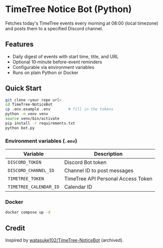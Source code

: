 # TimeTree Notice Bot (Python)

Fetches today's TimeTree events every morning at 08:00 (local timezone) and posts them to a specified Discord channel.

## Features
- Daily digest of events with start time, title, and URL
- Optional 10‑minute before-event reminders
- Configurable via environment variables
- Runs on plain Python or Docker

## Quick Start

```bash
git clone <your repo url>
cd TimeTree-NoticeBot
cp .env.example .env        # fill in the tokens
python -m venv venv
source venv/bin/activate
pip install -r requirements.txt
python bot.py
```

### Environment variables (`.env`)

| Variable | Description |
|----------|-------------|
| `DISCORD_TOKEN` | Discord Bot token |
| `DISCORD_CHANNEL_ID` | Channel ID to post messages |
| `TIMETREE_TOKEN` | TimeTree API Personal Access Token |
| `TIMETREE_CALENDAR_ID` | Calendar ID |

### Docker

```bash
docker compose up -d
```

## Credit
Inspired by [watasuke102/TimeTree-NoticeBot](https://github.com/watasuke102/TimeTree-NoticeBot) (archived).
